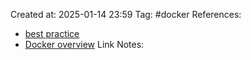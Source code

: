 Created at:  2025-01-14 23:59
Tag: #docker
References:
- [best practice](https://docs.docker.com/develop/)
- [Docker overview](https://docs.docker.com/get-started/overview/)
Link Notes: